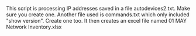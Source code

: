 This script is processing IP addresses saved in a file autodevices2.txt. Make sure you create one.
Another file used is commands.txt which only included "show version". Create one too.
It then creates an excel file named 01 MAY Network Inventory.xlsx
